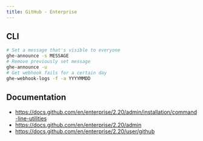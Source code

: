 ```yaml
---
title: GitHub - Enterprise
---
```


## CLI

```bash
# Set a message that's visible to everyone
ghe-announce -s MESSAGE
# Remove previously set message
ghe-announce -u
# Get webhook fails for a certain day
ghe-webhook-logs -f -a YYYYMMDD
```

## Documentation

* <https://docs.github.com/en/enterprise/2.20/admin/installation/command-line-utilities>
* <https://docs.github.com/en/enterprise/2.20/admin>
* <https://docs.github.com/en/enterprise/2.20/user/github>
